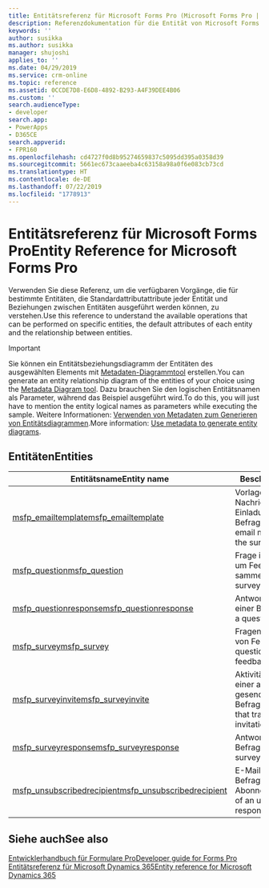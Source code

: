 ```yaml
---
title: Entitätsreferenz für Microsoft Forms Pro (Microsoft Forms Pro | Dynamics 365 for Customer Engagement)| MicrosoftDocs
description: Referenzdokumentation für die Entität von Microsoft Forms Pro.
keywords: ''
author: susikka
ms.author: susikka
manager: shujoshi
applies_to: ''
ms.date: 04/29/2019
ms.service: crm-online
ms.topic: reference
ms.assetid: 0CCDE7D8-E6D8-4892-B293-A4F39DEE4B06
ms.custom: ''
search.audienceType:
- developer
search.app:
- PowerApps
- D365CE
search.appverid:
- FPR160
ms.openlocfilehash: cd4727f0d8b95274659837c5095dd395a0358d39
ms.sourcegitcommit: 5661ec673caaeeba4c63158a98a0f6e083cb73cd
ms.translationtype: HT
ms.contentlocale: de-DE
ms.lasthandoff: 07/22/2019
ms.locfileid: "1778913"
---
```

# <a name="entity-reference-for-microsoft-forms-pro"></a><span data-ttu-id="429bc-103">Entitätsreferenz für Microsoft Forms Pro</span><span class="sxs-lookup"><span data-stu-id="429bc-103">Entity Reference for Microsoft Forms Pro</span></span>



<span data-ttu-id="429bc-104">Verwenden Sie diese Referenz, um die verfügbaren Vorgänge, die für bestimmte Entitäten, die Standardattributattribute jeder Entität und Beziehungen zwischen Entitäten ausgeführt werden können, zu verstehen.</span><span class="sxs-lookup"><span data-stu-id="429bc-104">Use this reference to understand the available operations that can be performed on specific entities, the default attributes of each entity and the relationship between entities.</span></span>

> [!IMPORTANT]
> <span data-ttu-id="429bc-105">Sie können ein Entitätsbeziehungsdiagramm der Entitäten des ausgewählten Elements mit [Metadaten-Diagrammtool](https://code.msdn.microsoft.com/Sample-of-generating-a0ba0e47) erstellen.</span><span class="sxs-lookup"><span data-stu-id="429bc-105">You can generate an entity relationship diagram of the entities of your choice using the [Metadata Diagram tool](https://code.msdn.microsoft.com/Sample-of-generating-a0ba0e47).</span></span> <span data-ttu-id="429bc-106">Dazu brauchen Sie den logischen Entitätsnamen als Parameter, während das Beispiel ausgeführt wird.</span><span class="sxs-lookup"><span data-stu-id="429bc-106">To do this, you will just have to mention the entity logical names as parameters while executing the sample.</span></span> <span data-ttu-id="429bc-107">Weitere Informationen: [Verwenden von Metadaten zum Generieren von Entitätsdiagrammen](https://docs.microsoft.com/en-us/dynamics365/customer-engagement/developer/use-metadata-generate-entity-diagrams).</span><span class="sxs-lookup"><span data-stu-id="429bc-107">More information: [Use metadata to generate entity diagrams](https://docs.microsoft.com/en-us/dynamics365/customer-engagement/developer/use-metadata-generate-entity-diagrams).</span></span>

## <a name="entities"></a><span data-ttu-id="429bc-108">Entitäten</span><span class="sxs-lookup"><span data-stu-id="429bc-108">Entities</span></span>

|<span data-ttu-id="429bc-109">Entitätsname</span><span class="sxs-lookup"><span data-stu-id="429bc-109">Entity name</span></span>|<span data-ttu-id="429bc-110">Beschreibung</span><span class="sxs-lookup"><span data-stu-id="429bc-110">Description</span></span>|
|------|------|
|[<span data-ttu-id="429bc-111">msfp_emailtemplate</span><span class="sxs-lookup"><span data-stu-id="429bc-111">msfp_emailtemplate</span></span>](reference/entities/msfp_emailtemplate.md)|<span data-ttu-id="429bc-112">Vorlage für eine E-Mail-Nachricht mit dem Einladungslink für die Befragung</span><span class="sxs-lookup"><span data-stu-id="429bc-112">Template for an email message that contains the survey invitation link.</span></span>|
|[<span data-ttu-id="429bc-113">msfp_question</span><span class="sxs-lookup"><span data-stu-id="429bc-113">msfp_question</span></span>](reference/entities/msfp_question.md)|<span data-ttu-id="429bc-114">Frage in einer Befragung, um Feedback zu sammeln</span><span class="sxs-lookup"><span data-stu-id="429bc-114">Question in a survey to collect feedback.</span></span>|
|[<span data-ttu-id="429bc-115">msfp_questionresponse</span><span class="sxs-lookup"><span data-stu-id="429bc-115">msfp_questionresponse</span></span>](reference/entities/msfp_questionresponse.md)|<span data-ttu-id="429bc-116">Antwort auf eine Frage in einer Befragung</span><span class="sxs-lookup"><span data-stu-id="429bc-116">Response to a question in a survey.</span></span>|
|[<span data-ttu-id="429bc-117">msfp_survey</span><span class="sxs-lookup"><span data-stu-id="429bc-117">msfp_survey</span></span>](reference/entities/msfp_survey.md)|<span data-ttu-id="429bc-118">Fragensatz zum Sammeln von Feedback</span><span class="sxs-lookup"><span data-stu-id="429bc-118">Set of questions to collect feedback.</span></span>|
|[<span data-ttu-id="429bc-119">msfp_surveyinvite</span><span class="sxs-lookup"><span data-stu-id="429bc-119">msfp_surveyinvite</span></span>](reference/entities/msfp_surveyinvite.md)|<span data-ttu-id="429bc-120">Aktivität zur Nachverfolgung einer an eine Person gesendete Befragungseinladung</span><span class="sxs-lookup"><span data-stu-id="429bc-120">Activity that tracks a survey invitation sent to a person.</span></span>|
|[<span data-ttu-id="429bc-121">msfp_surveyresponse</span><span class="sxs-lookup"><span data-stu-id="429bc-121">msfp_surveyresponse</span></span>](reference/entities/msfp_surveyresponse.md)|<span data-ttu-id="429bc-122">Antwort auf eine Befragung</span><span class="sxs-lookup"><span data-stu-id="429bc-122">Response to a survey.</span></span>|
|[<span data-ttu-id="429bc-123">msfp_unsubscribedrecipient</span><span class="sxs-lookup"><span data-stu-id="429bc-123">msfp_unsubscribedrecipient</span></span>](reference/entities/msfp_unsubscribedrecipient.md)|<span data-ttu-id="429bc-124">E-Mail-Adresse des Befragten ohne Abonnement</span><span class="sxs-lookup"><span data-stu-id="429bc-124">Email address of an unsubscribed respondent.</span></span>|

## <a name="see-also"></a><span data-ttu-id="429bc-125">Siehe auch</span><span class="sxs-lookup"><span data-stu-id="429bc-125">See also</span></span>

[<span data-ttu-id="429bc-126">Entwicklerhandbuch für Formulare Pro</span><span class="sxs-lookup"><span data-stu-id="429bc-126">Developer guide for Forms Pro</span></span>](developer-guide.md)<br />
[<span data-ttu-id="429bc-127">Entitätsreferenz für Microsoft Dynamics 365</span><span class="sxs-lookup"><span data-stu-id="429bc-127">Entity reference for Microsoft Dynamics 365</span></span>](/dynamics365/customer-engagement/developer/about-entity-reference)
